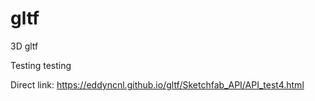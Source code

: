 # gltf
3D gltf


Testing testing

Direct link: https://eddyncnl.github.io/gltf/Sketchfab_API/API_test4.html
